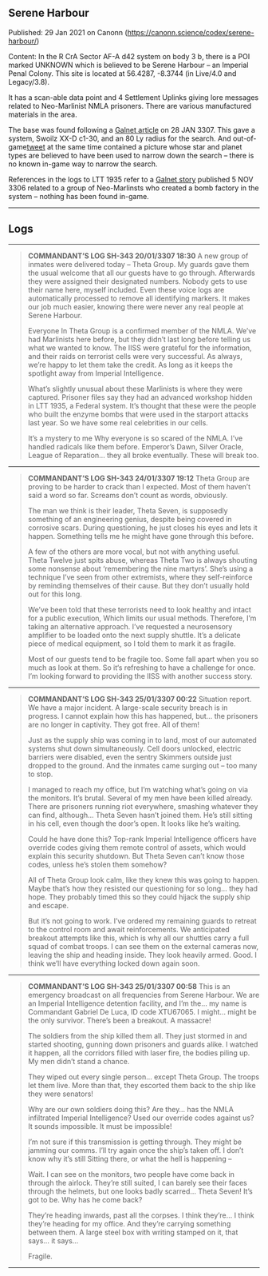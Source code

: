 ## Serene Harbour

Published: 29 Jan 2021 on Canonn (https://canonn.science/codex/serene-harbour/)

Content: In the R CrA Sector AF-A d42 system on body 3 b, there is a POI marked UNKNOWN which is believed to be Serene Harbour – an Imperial Penal Colony. This site is located at 56.4287, -8.3744 (in Live/4.0 and Legacy/3.8).

It has a scan-able data point and 4 Settlement Uplinks giving lore messages related to Neo-Marlinist NMLA prisoners. There are various manufactured materials in the area. 

The base was found following a [Galnet article](https://community.elitedangerous.com/galnet/uid/6012b579de0817548b161589 "https://community.elitedangerous.com/galnet/uid/6012b579de0817548b161589") on 28 JAN 3307. This gave a system, Swoilz XX-D c1-30, and an 80 Ly radius for the search. And out-of-game[tweet](https://twitter.com/EliteDangerous/status/1354777505979379714?s=20 "https://twitter.com/EliteDangerous/status/1354777505979379714?s=20") at the same time contained a picture whose star and planet types are believed to have been used to narrow down the search – there is no known in-game way to narrow the search. 

References in the logs to LTT 1935 refer to a [Galnet story](https://community.elitedangerous.com/galnet/uid/5fa3f841861db67e3c548667 "https://community.elitedangerous.com/galnet/uid/5fa3f841861db67e3c548667") published 5 NOV 3306 related to a group of Neo-Marlinsts who created a bomb factory in the system – nothing has been found in-game.

* * *

## Logs

* * *

> 
> **COMMANDANT’S LOG SH-343 20/01/3307 18:30**
> A new group of inmates were delivered today – Theta Group. My guards gave them the usual welcome that all our guests have to go through. Afterwards they were assigned their designated numbers. Nobody gets to use their name here, myself included. Even these voice logs are automatically processed to remove all identifying markers. It makes our job much easier, knowing there were never any real people at Serene Harbour.
> 
> Everyone In Theta Group is a confirmed member of the NMLA. We’ve had Marlinists here before, but they didn’t last long before telling us what we wanted to know. The IISS were grateful for the information, and their raids on terrorist cells were very successful. As always, we’re happy to let them take the credit. As long as it keeps the spotlight away from Imperial Intelligence.
> 
> What’s slightly unusual about these Marlinists is where they were captured. Prisoner files say they had an advanced workshop hidden in LTT 1935, a Federal system. It’s thought that these were the people who built the enzyme bombs that were used in the starport attacks last year. So we have some real celebrities in our cells.
> 
> It’s a mystery to me Why everyone is so scared of the NMLA. I’ve handled radicals like them before. Emperor’s Dawn, Silver Oracle, League of Reparation… they all broke eventually. These will break too.

* * *

> 
> **COMMANDANT’S LOG SH-343 24/01/3307 19:12**
> Theta Group are proving to be harder to crack than I expected. Most of them haven’t said a word so far. Screams don’t count as words, obviously.
> 
> The man we think is their leader, Theta Seven, is supposedly something of an engineering genius, despite being covered in corrosive scars. During questioning, he just closes his eyes and lets it happen. Something tells me he might have gone through this before.
> 
> A few of the others are more vocal, but not with anything useful. Theta Twelve just spits abuse, whereas Theta Two is always shouting some nonsense about ‘remembering the nine martyrs’. She’s using a technique I’ve seen from other extremists, where they self-reinforce by reminding themselves of their cause. But they don’t usually hold out for this long.
> 
> We’ve been told that these terrorists need to look healthy and intact for a public execution, Which limits our usual methods. Therefore, I’m taking an alternative approach. I’ve requested a neurosensory amplifier to be loaded onto the next supply shuttle. It’s a delicate piece of medical equipment, so I told them to mark it as fragile.
> 
> Most of our guests tend to be fragile too. Some fall apart when you so much as look at them. So it‘s refreshing to have a challenge for once. I’m looking forward to providing the IISS with another success story.

* * *

> 
> **COMMANDANT’S LOG SH-343 25/01/3307 00:22**
> Situation report. We have a major incident. A large-scale security breach is in progress. I cannot explain how this has happened, but… the prisoners are no longer in captivity. They got free. All of them!
> 
> Just as the supply ship was coming in to land, most of our automated systems shut down simultaneously. Cell doors unlocked, electric barriers were disabled, even the sentry Skimmers outside just dropped to the ground. And the inmates came surging out – too many to stop.
> 
> I managed to reach my office, but I’m watching what’s going on via the monitors. It’s brutal. Several of my men have been killed already. There are prisoners running riot everywhere, smashing whatever they can find, although… Theta Seven hasn’t joined them. He’s still sitting in his cell, even though the door’s open. It looks like he’s waiting.
> 
> Could he have done this? Top-rank Imperial Intelligence officers have override codes giving them remote control of assets, which would explain this security shutdown. But Theta Seven can’t know those codes, unless he’s stolen them somehow?
> 
> All of Theta Group look calm, like they knew this was going to happen. Maybe that’s how they resisted our questioning for so long… they had hope. They probably timed this so they could hijack the supply ship and escape.
> 
> But it’s not going to work. I’ve ordered my remaining guards to retreat to the control room and await reinforcements. We anticipated breakout attempts like this, which is why all our shuttles carry a full squad of combat troops. I can see them on the external cameras now, leaving the ship and heading inside. They look heavily armed. Good. I think we’ll have everything locked down again soon.

* * *

> 
> **COMMANDANT’S LOG SH-343 25/01/3307 00:58**
> This is an emergency broadcast on all frequencies from Serene Harbour. We are an Imperial Intelligence detention facility, and I’m the… my name is Commandant Gabriel De Luca, ID code XTU67065. I might… might be the only survivor. There’s been a breakout. A massacre!
> 
> The soldiers from the ship killed them all. They just stormed in and started shooting, gunning down prisoners and guards alike. I watched it happen, all the corridors filled with laser fire, the bodies piling up. My men didn’t stand a chance.
> 
> They wiped out every single person… except Theta Group. The troops let them live. More than that, they escorted them back to the ship like they were senators!
> 
> Why are our own soldiers doing this? Are they… has the NMLA infiltrated Imperial Intelligence? Used our override codes against us? It sounds impossible. It must be impossible!
> 
> I’m not sure if this transmission is getting through. They might be jamming our comms. I’ll try again once the ship’s taken off. I don’t know why it’s still Sitting there, or what the hell is happening –
> 
> Wait. I can see on the monitors, two people have come back in through the airlock. They’re still suited, I can barely see their faces through the helmets, but one looks badly scarred… Theta Seven! It’s got to be. Why has he come back?
> 
> They’re heading inwards, past all the corpses. I think they’re… I think they’re heading for my office. And they’re carrying something between them. A large steel box with writing stamped on it, that says… it says…
> 
> Fragile.

* * *